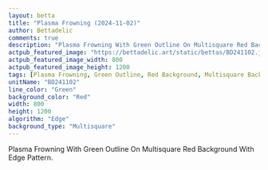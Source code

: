 ```yaml
---
layout: betta
title: "Plasma Frowning (2024-11-02)"
author: Bettadelic
comments: true
description: "Plasma Frowning With Green Outline On Multisquare Red Background With Edge Pattern."
actpub_featured_image: "https://bettadelic.art/static/bettas/BD241102.jpg"
actpub_featured_image_width: 800
actpub_featured_image_height: 1200
tags: [Plasma Frowning, Green Outline, Red Background, Multisquare Background Pattern, Edge Pattern, November 2024]
unitName: "BD241102"
line_color: "Green"
background_color: "Red"
width: 800
height: 1200
algorithm: "Edge"
background_type: "Multisquare"
---
```


Plasma Frowning With Green Outline On Multisquare Red Background With Edge Pattern.

